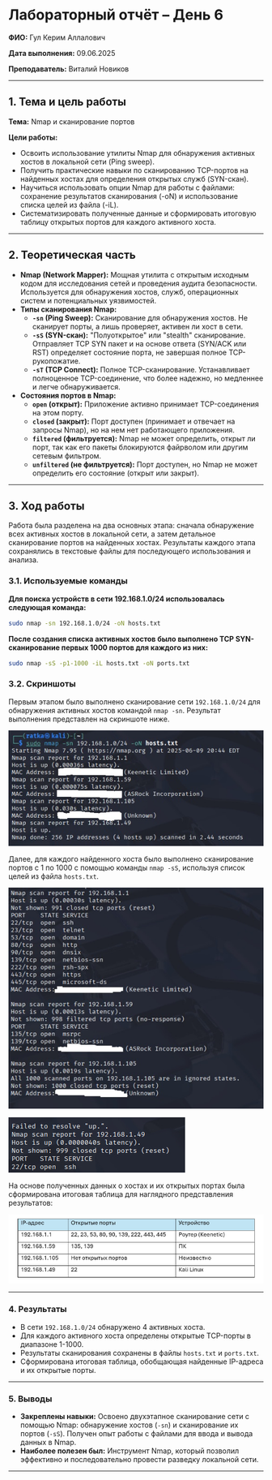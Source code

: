 
# Лабораторный отчёт – День 6


**ФИО:** Гул Керим Аллалович
 
**Дата выполнения:** 09.06.2025

**Преподаватель:** Виталий Новиков 


---

## 1. Тема и цель работы

**Тема:** Nmap и сканирование портов

**Цели работы:**

- Освоить использование утилиты Nmap для обнаружения активных хостов в локальной сети (Ping sweep).
- Получить практические навыки по сканированию TCP-портов на найденных хостах для определения открытых служб (SYN-скан).
- Научиться использовать опции Nmap для работы с файлами: сохранение результатов сканирования (-oN) и использование списка целей из файла (-iL).
- Систематизировать полученные данные и сформировать итоговую таблицу открытых портов для каждого активного хоста.

---

## 2. Теоретическая часть

*   **Nmap (Network Mapper):** Мощная утилита с открытым исходным кодом для исследования сетей и проведения аудита безопасности. Используется для обнаружения хостов, служб, операционных систем и потенциальных уязвимостей.
*   **Типы сканирования Nmap:**
    *   **`-sn` (Ping Sweep):** Сканирование для обнаружения хостов. Не сканирует порты, а лишь проверяет, активен ли хост в сети.
    *   **`-sS` (SYN-скан):** "Полуоткрытое" или "stealth" сканирование. Отправляет TCP SYN пакет и на основе ответа (SYN/ACK или RST) определяет состояние порта, не завершая полное TCP-рукопожатие.
    *   **`-sT` (TCP Connect):** Полное TCP-сканирование. Устанавливает полноценное TCP-соединение, что более надежно, но медленнее и легче обнаруживается.
*   **Состояния портов в Nmap:**
    *   **`open` (открыт):** Приложение активно принимает TCP-соединения на этом порту.
    *   **`closed` (закрыт):** Порт доступен (принимает и отвечает на запросы Nmap), но на нем нет работающего приложения.
    *   **`filtered` (фильтруется):** Nmap не может определить, открыт ли порт, так как его пакеты блокируются файрволом или другим сетевым фильтром.
    *   **`unfiltered` (не фильтруется):** Порт доступен, но Nmap не может определить его состояние (открыт или закрыт).

---

## 3. Ход работы

Работа была разделена на два основных этапа: сначала обнаружение всех активных хостов в локальной сети, а затем детальное сканирование портов на найденных хостах. Результаты каждого этапа сохранялись в текстовые файлы для последующего использования и анализа.

### 3.1. Используемые команды

**Для поиска устройств в сети 192.168.1.0/24 использовалась следующая команда:**

```bash
sudo nmap -sn 192.168.1.0/24 -oN hosts.txt
```

**После создания списка активных хостов было выполнено TCP SYN-сканирование первых 1000 портов для каждого из них:**

```bash
sudo nmap -sS -p1-1000 -iL hosts.txt -oN ports.txt
```


### 3.2. Скриншоты

Первым этапом было выполнено сканирование сети `192.168.1.0/24` для обнаружения активных хостов командой `nmap -sn`. Результат выполнения представлен на скриншоте ниже.


![Обнаружение хостов](https://raw.githubusercontent.com/Nelass1c/practica-konvey/main/day6/screenshots/hosts.jpg)


Далее, для каждого найденного хоста было выполнено сканирование портов с 1 по 1000 с помощью команды `nmap -sS`, используя список целей из файла `hosts.txt`.


![Сканирование портов, часть 1](https://raw.githubusercontent.com/Nelass1c/practica-konvey/main/day6/screenshots/ports.jpg)

![Сканирование портов, часть 2](https://raw.githubusercontent.com/Nelass1c/practica-konvey/main/day6/screenshots/ports2.jpg)


На основе полученных данных о хостах и их открытых портах была сформирована итоговая таблица для наглядного представления результатов:

![Таблица открытых портов](https://raw.githubusercontent.com/Nelass1c/practica-konvey/main/day6/table/table.jpg)

---

### 4. Результаты

*   В сети `192.168.1.0/24` обнаружено 4 активных хоста.
*   Для каждого активного хоста определены открытые TCP-порты в диапазоне 1-1000.
*   Результаты сканирования сохранены в файлы `hosts.txt` и `ports.txt`.
*   Сформирована итоговая таблица, обобщающая найденные IP-адреса и их открытые порты.

---

### 5. Выводы

*   **Закреплены навыки:** Освоено двухэтапное сканирование сети с помощью Nmap: обнаружение хостов (`-sn`) и сканирование их портов (`-sS`). Получен опыт работы с файлами для ввода и вывода данных в Nmap.
*   **Наиболее полезен был:** Инструмент Nmap, который позволил эффективно и последовательно провести разведку локальной сети.

---